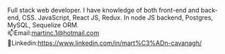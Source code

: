 

<!--
**CavanaghMartin/CavanaghMartin** is a ✨ _special_ ✨ repository because its `README.md` (this file) appears on your GitHub profile.


Here are some ideas to get you started:

- 🔭 I’m currently working on ...
- 🌱 I’m currently learning ...
- 👯 I’m looking to collaborate on ...
- 🤔 I’m looking for help with ...
- 💬 Ask me about ...
- 📫 How to reach me: ...
- 😄 Pronouns: ...
- ⚡ Fun fact: ...
-->
Full stack web developer. I have knowledge of both front-end and back-end, CSS. JavaScript, React JS, Redux. In node JS backend, Postgres, MySQL, Sequelize ORM. <br/>
📫Email:martinc.1@hotmail.com <br/>
💬Linkedin:https://www.linkedin.com/in/mart%C3%ADn-cavanagh/ 
